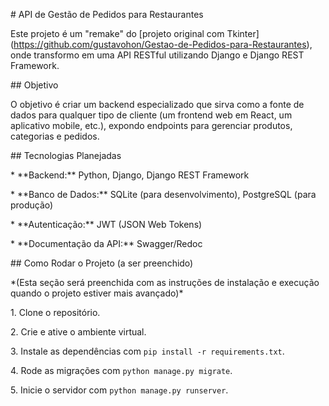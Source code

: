 \# API de Gestão de Pedidos para Restaurantes



Este projeto é um "remake" do \[projeto original com Tkinter](https://github.com/gustavohon/Gestao-de-Pedidos-para-Restaurantes), onde transformo em uma API RESTful utilizando Django e Django REST Framework.



\## Objetivo



O objetivo é criar um backend especializado que sirva como a fonte de dados para qualquer tipo de cliente (um frontend web em React, um aplicativo mobile, etc.), expondo endpoints para gerenciar produtos, categorias e pedidos.



\## Tecnologias Planejadas



\* \*\*Backend:\*\* Python, Django, Django REST Framework

\* \*\*Banco de Dados:\*\* SQLite (para desenvolvimento), PostgreSQL (para produção)

\* \*\*Autenticação:\*\* JWT (JSON Web Tokens)

\* \*\*Documentação da API:\*\* Swagger/Redoc



\## Como Rodar o Projeto (a ser preenchido)



\*(Esta seção será preenchida com as instruções de instalação e execução quando o projeto estiver mais avançado)\*



1\.  Clone o repositório.

2\.  Crie e ative o ambiente virtual.

3\.  Instale as dependências com `pip install -r requirements.txt`.

4\.  Rode as migrações com `python manage.py migrate`.

5\.  Inicie o servidor com `python manage.py runserver`.

